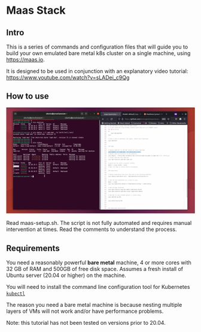 # Maas Stack

## Intro

This is a series of commands and configuration files that will guide you to build your own emulated bare metal k8s cluster on a single machine, using <https://maas.io>.

It is designed to be used in conjunction with an explanatory video tutorial: <https://www.youtube.com/watch?v=sLADei_c9Qg>

## How to use

![just a screenshot](./video/bare-metal-kubernetes-hands-on-tutorial-with-maas-and-juju-[sladei_c9qg].png "just a screenshot")

Read maas-setup.sh. The script is not fully automated and requires manual intervention at times. Read the comments to understand the process.

## Requirements

You need a reasonably powerful **bare metal** machine, 4 or more cores with 32 GB of RAM and 500GB of free disk space. Assumes a fresh install of Ubuntu server (20.04 or higher) on the machine.

You will need to install the command line configuration tool for Kubernetes [`kubectl`](https://kubernetes.io/docs/tasks/tools/install-kubectl-linux/)

The reason you need a bare metal machine is because nesting multiple layers of VMs will not work and/or have performance problems.

Note: this tutorial has not been tested on versions prior to 20.04.
